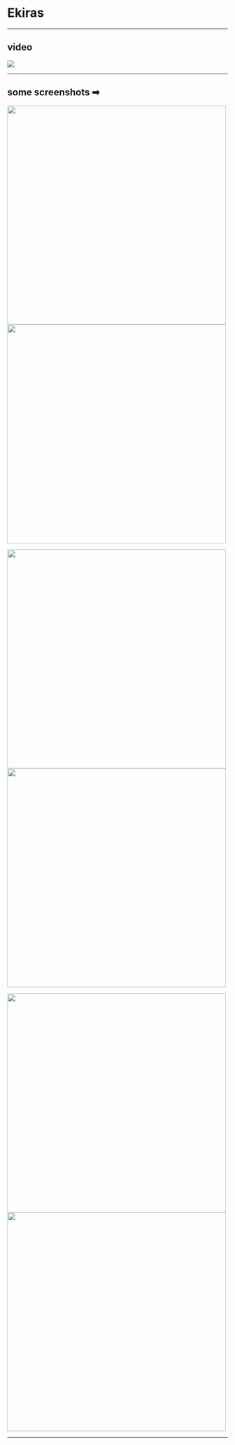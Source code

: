 # Ekiras

---

## video

[![](https://github.com/sturmenta/ekiras/assets/30802967/118bc947-ccea-4173-a168-41688846b012)](https://www.youtube.com/watch?v=5qTpkrGSkjA&ab_channel=NicolasSturm "")

---

## some screenshots ➡

<p float="left">
  <img src="https://user-images.githubusercontent.com/30802967/194806223-dcd15ea6-c556-4cc6-8c90-3fc2021fbb23.PNG" width="500">
  <img src="https://user-images.githubusercontent.com/30802967/194806231-b8dbc877-be46-4831-b7af-122fd96efdab.PNG" width="500">
</p>
<p float="left">
  <img src="https://user-images.githubusercontent.com/30802967/194806245-246d24af-19e6-45fa-b7c4-af5422f3278d.PNG" width="500">
  <img src="https://user-images.githubusercontent.com/30802967/194806250-011fb5a7-c38e-498e-b59e-8a5619294dfb.PNG" width="500">
</p>
<p float="left">
  <img src="https://user-images.githubusercontent.com/30802967/194806253-f2215a3f-9c63-4ee6-b232-b5bfdc25f9a9.PNG" width="500">
  <img src="https://user-images.githubusercontent.com/30802967/194806258-a572686a-2a53-41ac-9e9b-7ee8305ee3a9.PNG" width="500">
</p>

---

[//]: # "TODO:"
[//]: # "[ ] solve infura show many requests only after buy crypto"
[//]: # "[ ] .cert on react native"
[//]: # "[ ] secure .env vars on docker"
